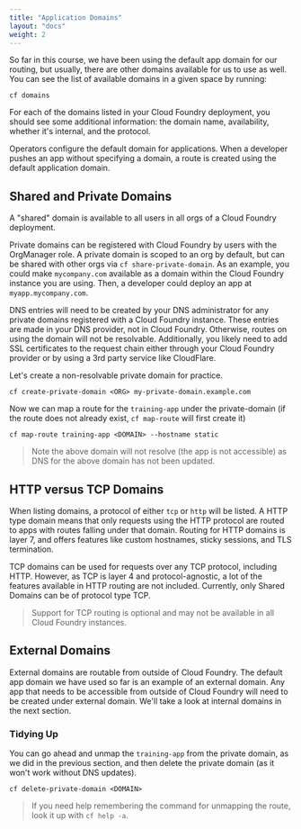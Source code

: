 ```yaml
---
title: "Application Domains"
layout: "docs"
weight: 2
---
```


So far in this course, we have been using the default app domain for our routing, but usually, there are other domains available for us to use as well. You can see the list of available domains in a given space by running:

```
cf domains
```

For each of the domains listed in your Cloud Foundry deployment, you should see some additional information: the domain name, availability, whether it's internal, and the protocol.

Operators configure the default domain for applications. When a developer pushes an app without specifying a domain, a route is created using the default application domain. 

## Shared and Private Domains

A "shared" domain is available to all users in all orgs of a Cloud Foundry deployment. 

Private domains can be registered with Cloud Foundry by users with the OrgManager role. A private domain is scoped to an org by default, but can be shared with other orgs via `cf share-private-domain`. As an example, you could make `mycompany.com` available as a domain within the Cloud Foundry instance you are using. Then, a developer could deploy an app at `myapp.mycompany.com`.

DNS entries will need to be created by your DNS administrator for any private domains registered with a Cloud Foundry instance. These entries are made in your DNS provider, not in Cloud Foundry. Otherwise, routes on using the domain will not be resolvable. Additionally, you likely need to add SSL certificates to the request chain either through your Cloud Foundry provider or by using a 3rd party service like CloudFlare.

Let's create a non-resolvable private domain for practice.

```
cf create-private-domain <ORG> my-private-domain.example.com
```

Now we can map a route for the `training-app` under the private-domain (if the route does not already exist, `cf map-route` will first create it)

```
cf map-route training-app <DOMAIN> --hostname static
```

> Note the above domain will not resolve (the app is not accessible) as DNS for the above domain has not been updated. 


## HTTP versus TCP Domains

When listing domains, a protocol of either `tcp` or `http` will be listed. A HTTP type domain means that only requests using the HTTP protocol are routed to apps with routes falling under that domain. Routing for HTTP domains is layer 7, and offers features like custom hostnames, sticky sessions, and TLS termination.

TCP domains can be used for requests over any TCP protocol, including HTTP. However, as TCP is layer 4 and protocol-agnostic, a lot of the features available in HTTP routing are not included. Currently, only Shared Domains can be of protocol type TCP.

> Support for TCP routing is optional and may not be available in all Cloud Foundry instances.

## External Domains

External domains are routable from outside of Cloud Foundry. The default app domain we have used so far is an example of an external domain. Any app that needs to be accessible from outside of Cloud Foundry will need to be created under external domain. We'll take a look at internal domains in the next section.

### Tidying Up

You can go ahead and unmap the `training-app` from the private domain, as we did in the previous section, and then delete the private domain (as it won't work without DNS updates).

```
cf delete-private-domain <DOMAIN>
```

> If you need help remembering the command for unmapping the route, look it up with `cf help -a`.
